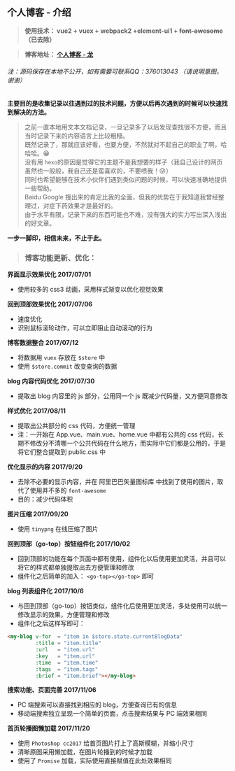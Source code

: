 ## 个人博客 - 介绍

>**使用技术： vue2 + vuex + webpack2 +element-ui1 + ~~font-awesome~~（已去除）**

>**博客地址： [个人博客 - 龙](https://xll032.github.io "https://xll032.github.io")**
###### 注：源码保存在本地不公开，如有需要可联系QQ：376013043 （请说明意图，谢谢）
**主要目的是收集记录以往遇到过的技术问题，方便以后再次遇到的时候可以快速找到解决的方法。**    
>之前一直本地用文本文档记录，一旦记录多了以后发现查找很不方便，而且当时记录下来的内容语言上比较粗糙。  
>既然记录了，那就应该好看，也要方便，不然就对不起自己的职业了啊，哈哈哈。:grin:  
>没有用 `hexo`的原因是觉得它的主题不是我想要的样子（我自己设计的网页虽然也一般般，我自己还是蛮喜欢的，不要喷我！:stuck_out_tongue_winking_eye:）  
>同时也希望能够在技术小伙伴们遇到类似问题的时候，可以快速准确地提供一些帮助。  
>Baidu Google 搜出来的肯定比我的全面，但我的优势在于我知道我曾经整理过，对症下药效果才是最好的。  
>由于水平有限，记录下来的东西可能也不难，没有强大的实力写出深入浅出的好文章。  

**一步一脚印，相信未来，不止于此。**


>### 博客功能更新、优化：
**界面显示效果优化 2017/07/01**
* 使用较多的 css3 动画，采用样式渐变以优化视觉效果


**回到顶部效果优化 2017/07/06**
* 速度优化
* 识别鼠标滚轮动作，可以立即阻止自动滚动的行为


**博客数据整合 2017/07/12**
* 将数据用 `vuex` 存放在 `$store` 中
* 使用 `$store.commit` 改变查询的数据


**blog 内容代码优化 2017/07/30**
* 提取出 blog 内容里的 js 部分，公用同一个 js 既减少代码量，又方便同意修改


**样式优化 2017/08/11**
* 提取出公共部分的 css 代码，方便统一管理
* 注：一开始在 App.vue、main.vue、home.vue 中都有公共的 css 代码，长期不修改分不清哪一个公共代码在什么地方，而实际中它们都是公用的，于是将它们整合提取到 public.css 中


**优化显示的内容 2017/9/20**
* 去除不必要的显示内容，并在 阿里巴巴矢量图标库 中找到了使用的图片，取代了使用并不多的 `font-awesome`
* 目的：减少代码体积


**图片压缩 2017/09/20**
* 使用 `tinypng` 在线压缩了图片


**回到顶部（go-top）按钮组件化 2017/10/02**
* 回到顶部的功能在每个页面中都有使用，组件化以后使用更加灵活，并且可以将它的样式都单独提取出去方便管理和修改
* 组件化之后简单的加入： `<go-top></go-top>` 即可


**blog 列表组件化 2017/10/6**
* 与回到顶部（go-top）按钮类似，组件化后使用更加灵活，多处使用可以统一修改显示的效果，方便管理和修改
* 组件化之后这样写即可：
```html
<my-blog v-for  = "item in $store.state.currentBlogData"
         :title = "item.title"
         :url   = "item.url"
         :key   = "item.url"
         :time  = "item.time"
         :tags  = "item.tags"
         :brief = "item.brief"></my-blog>
```


**搜索功能、页面完善 2017/11/06**
* PC 端搜索可以直接找到相应的 blog，方便查询已有的信息
* 移动端搜索独立呈现一个简单的页面，点击搜索结果与 PC 端效果相同


**首页轮播图懒加载 2017/11/20**
* 使用 `Photoshop cc2017` 给首页图片打上了高斯模糊，并缩小尺寸
* 清晰原图采用懒加载，在图片轮播到的时候才加载
* 使用了 `Promise` 加载，实际使用直接赋值在此处效果相同


